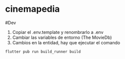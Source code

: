 # cinemapedia

#Dev

1. Copiar el .env.template y renombrarlo a .env
2. Cambiar las variables de entorno (The MovieDb)
3. Cambios en la entidad, hay que ejecutar el comando
```
flutter pub run build_runner build
```

